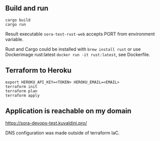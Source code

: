 ## Build and run
```shell
cargo build
cargo run
```
Result executable `sora-test-rust-web` accepts PORT from environment variable.

Rust and Cargo could be installed with `brew install rust` or use Dockerimage rust:latest `docker run -it rust:latest`, see Dockerfile.


## Terraform to Heroku
```shell
export HEROKU_API_KEY=<TOKEN> HEROKU_EMAIL=<EMAIL>
terraform init
terraform plan
terraform apply
```

## Application is reachable on my domain
https://sora-devops-test.kuvaldini.pro/

DNS configuration was made outside of terraform IaC.
